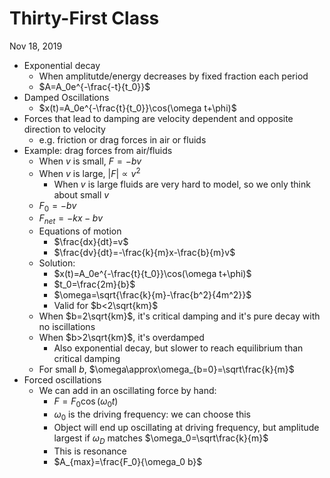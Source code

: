 # Thirty-First Class
Nov 18, 2019
* Exponential decay
  * When amplitutde/energy decreases by fixed fraction each period
  * $A=A_0e^{-\frac{-t}{t_0}}$
* Damped Oscillations
  * $x(t)=A_0e^{-\frac{t}{t_0}}\cos(\omega t+\phi)$
* Forces that lead to damping are velocity dependent and opposite direction to velocity
  * e.g. friction or drag forces in air or fluids
* Example: drag forces from air/fluids
  * When $v$ is small, $F=-bv$
  * When $v$ is large, $|F|\propto v^2$
    * When $v$ is large fluids are very hard to model, so we only think about small $v$
  * $F_0=-bv$
  * $F_{net}=-kx-bv$
  * Equations of motion
    * $\frac{dx}{dt}=v$
    * $\frac{dv}{dt}=-\frac{k}{m}x-\frac{b}{m}v$
  * Solution:
    * $x(t)=A_0e^{-\frac{t}{t_0}}\cos(\omega t+\phi)$
    * $t_0=\frac{2m}{b}$
    * $\omega=\sqrt{\frac{k}{m}-\frac{b^2}{4m^2}}$
    * Valid for $b<2\sqrt{km}$
  * When $b=2\sqrt{km}$, it's critical damping and it's pure decay with no iscillations
  * When $b>2\sqrt{km}$, it's overdamped
    * Also exponential decay, but slower to reach equilibrium than critical damping
  * For small $b$, $\omega\approx\omega_{b=0}=\sqrt\frac{k}{m}$
* Forced oscillations
  * We can add in an oscillating force by hand: 
    * $F=F_0\cos(\omega_0 t)$
    * $\omega_0$ is the driving frequency: we can choose this
    * Object will end up oscillating at driving frequency, but amplitude largest if $\omega_D$ matches $\omega_0=\sqrt\frac{k}{m}$
    * This is resonance
    * $A_{max}=\frac{F_0}{\omega_0 b}$